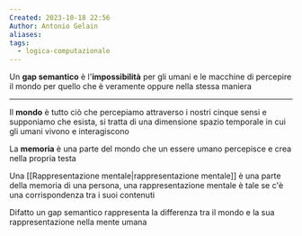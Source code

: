 ```yaml
---
Created: 2023-10-18 22:56
Author: Antonio Gelain
aliases: 
tags:
  - logica-computazionale
---
```


Un **gap semantico** è l'**impossibilità** per gli umani e le macchine di percepire il mondo per quello che è veramente oppure nella stessa maniera

---

Il **mondo** è tutto ciò che percepiamo attraverso i nostri cinque sensi e supponiamo che esista, si tratta di una dimensione spazio temporale in cui gli umani vivono e interagiscono

La **memoria** è una parte del mondo che un essere umano percepisce e crea nella propria testa

Una [[Rappresentazione mentale|rappresentazione mentale]] è una parte della memoria di una persona, una rappresentazione mentale è tale se c'è una corrispondenza tra i suoi contenuti

Difatto un gap semantico rappresenta la differenza tra il mondo e la sua rappresentazione nella mente umana